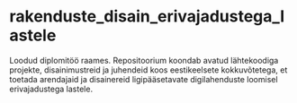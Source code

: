 # rakenduste_disain_erivajadustega_lastele
Loodud diplomitöö raames. Repositoorium koondab avatud lähtekoodiga projekte, disainimustreid ja juhendeid koos eestikeelsete kokkuvõtetega, et toetada arendajaid ja disainereid ligipääsetavate digilahenduste loomisel erivajadustega lastele.
